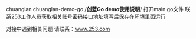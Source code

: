 chuanglan
chuanglan-demo-go
/**************创蓝Go demo使用说明**************/
打开main.go文件
联系253工作人员获取相关账号密码接口地址填写后保存在环境里面运行

对接中遇到相关问题 请联系：www.253.com

